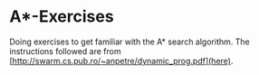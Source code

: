 # A*-Exercises
Doing exercises to get familiar with the A* search algorithm.
The instructions followed are from [http://swarm.cs.pub.ro/~anpetre/dynamic_prog.pdf](here).
